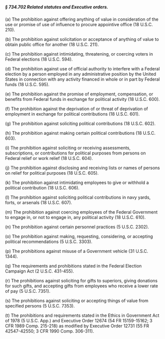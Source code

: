 ##### § 734.702 Related statutes and Executive orders. #####

(a) The prohibition against offering anything of value in consideration of the use or promise of use of influence to procure appointive office (18 U.S.C. 210).

(b) The prohibition against solicitation or acceptance of anything of value to obtain public office for another (18 U.S.C. 211).

(c) The prohibition against intimidating, threatening, or coercing voters in Federal elections (18 U.S.C. 594).

(d) The prohibition against use of official authority to interfere with a Federal election by a person employed in any administrative position by the United States in connection with any activity financed in whole or in part by Federal funds (18 U.S.C. 595).

(e) The prohibition against the promise of employment, compensation, or benefits from Federal funds in exchange for political activity (18 U.S.C. 600).

(f) The prohibition against the deprivation of or threat of deprivation of employment in exchange for political contributions (18 U.S.C. 601).

(g) The prohibition against soliciting political contributions (18 U.S.C. 602).

(h) The prohibition against making certain political contributions (18 U.S.C. 603).

(i) The prohibition against soliciting or receiving assessments, subscriptions, or contributions for political purposes from persons on Federal relief or work relief (18 U.S.C. 604).

(j) The prohibition against disclosing and receiving lists or names of persons on relief for political purposes (18 U.S.C. 605).

(k) The prohibition against intimidating employees to give or withhold a political contribution (18 U.S.C. 606).

(l) The prohibition against soliciting political contributions in navy yards, forts, or arsenals (18 U.S.C. 607).

(m) The prohibition against coercing employees of the Federal Government to engage in, or not to engage in, any political activity (18 U.S.C. 610).

(n) The prohibition against certain personnel practices (5 U.S.C. 2302).

(o) The prohibition against making, requesting, considering, or accepting political recommendations (5 U.S.C. 3303).

(p) The prohibitions against misuse of a Government vehicle (31 U.S.C. 1344).

(q) The requirements and prohibitions stated in the Federal Election Campaign Act (2 U.S.C. 431-455).

(r) The prohibitions against soliciting for gifts to superiors, giving donations for such gifts, and accepting gifts from employees who receive a lower rate of pay (5 U.S.C. 7351).

(s) The prohibitions against soliciting or accepting things of value from specified persons (5 U.S.C. 7353).

(t) The prohibitions and requirements stated in the Ethics in Government Act of 1978 (5 U.S.C. App.) and Executive Order 12674 (54 FR 15159-15162; 3 CFR 1989 Comp. 215-218) as modified by Executive Order 12731 (55 FR 42547-42550; 3 CFR 1990 Comp. 306-311).